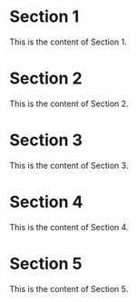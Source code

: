 <!DOCTYPE html>
<html lang="en">
<head>
    <meta charset="UTF-8">
    <meta name="viewport" content="width=device-width, initial-scale=1.0">
    <title>One Page Site</title>
    <link rel="stylesheet" href="style.css">
</head>
<body>
    <div class="section" id="section1">
        <h1>Section 1</h1>
        <p>This is the content of Section 1.</p>
    </div>
    <div class="section" id="section2">
        <h1>Section 2</h1>
        <p>This is the content of Section 2.</p>
    </div>
    <div class="section" id="section3">
        <h1>Section 3</h1>
        <p>This is the content of Section 3.</p>
    </div>
    <div class="section" id="section4">
        <h1>Section 4</h1>
        <p>This is the content of Section 4.</p>
    </div>
    <div class="section" id="section5">
        <h1>Section 5</h1>
        <p>This is the content of Section 5.</p>
    </div>
</body>
</html>
